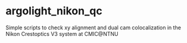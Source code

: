 # argolight_nikon_qc
Simple scripts to check xy alignment and dual cam colocalization in the Nikon Crestoptics V3 system at CMIC@NTNU
